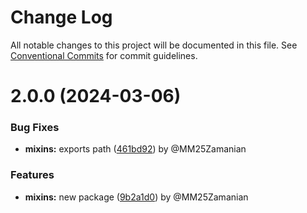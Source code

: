 # Change Log

All notable changes to this project will be documented in this file.
See [Conventional Commits](https://conventionalcommits.org) for commit guidelines.

# 2.0.0 (2024-03-06)

### Bug Fixes

- **mixins:** exports path ([461bd92](https://github.com/gecut/hybrid-ui/commit/461bd92c9a1b2ea106e9be4de695e5087799da0a)) by @MM25Zamanian

### Features

- **mixins:** new package ([9b2a1d0](https://github.com/gecut/hybrid-ui/commit/9b2a1d01ee7fa6eae9cc39088245870e02ab701e)) by @MM25Zamanian
